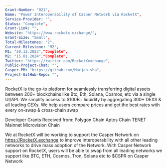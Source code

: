 ```yaml
---
Grant-Number: "021",
Name: "Power Interoperability of Casper Network via RocketX",
Service-Provider: "",
Status: "Complete",
Grant-Link: "",
Website: "https://www.rocketx.exchange/",
Grant-Size: "Small",
Total-Milestones: "2",
Current-Milestone: "M2",
M1: "20.12.2023","Complete",
M2: "15.01.2024","Complete",
Twitter: "https://twitter.com/RocketXexchange",
Public-Project-Chat: "",
Casper-PM: "https://github.com/Marjan-sha",
Project-GitHub-Repo: "",
---
```

<!--lang:en--> 
RocketX is the go-to platform for seamlessly transferring digital assets between 200+ blockchains like
Btc, Eth, Solana, Cosmos, etc via a single UI/API.
We simplify access to $100B+ liquidity by aggregating 300+ DEXS & all leading CEXs.
We help users compare prices and get the best rates with every on-swap & cross-chain swap

Developer Grants Received from:
Polygon Chain
Aptos Chain
TENET Mainnet
Microvision Chain

We at RocketX will be working to support the Casper Network on https://RocketX.exchange to improve
interoperability with all other leading networks to drive mass adoption of the Network.
With Casper Network support on RocketX, users will be able to swap from all leading networks we
support like BTC, ETH, Cosmos, Tron, Solana etc to $CSPR on Casper Network

<!--lang:es--] 
 RocketX es la plataforma para transferir activos digitales sin problemas entre más de 200 blockchains como
Btc, Eth, Solana, Cosmos, etc. a través de una única interfaz de usuario/API.
Simplificamos el acceso a más de 100.000 millones de dólares de liquidez agregando más de 300 DEXS y todos los CEX líderes.
Ayudamos a los usuarios a comparar precios y obtener las mejores tarifas con cada swap on-swap y cross-chain.

Subvenciones para desarrolladores recibidas de:
Polygon Chain
Cadena Aptos
TENET Mainnet
Cadena Microvision

En RocketX trabajaremos para apoyar a la red Casper en https://RocketX.exchange para mejorar la interoperabilidad con todas las demás redes líderes y así impulsar la adopción masiva de la red.
interoperabilidad con todas las demás redes líderes para impulsar la adopción masiva de la Red.
Con el soporte de Casper Network en RocketX, los usuarios podrán intercambiar desde todas las redes líderes que
como BTC, ETH, Cosmos, Tron, Solana, etc. a $CSPR en Casper Network.

<!--lang:de--] 
RocketX ist die erste Plattform für den nahtlosen Transfer von digitalen Vermögenswerten zwischen 200+ Blockchains wie
Btc, Eth, Solana, Cosmos, etc. über eine einzige UI/API.
Wir vereinfachen den Zugang zu $100B+ Liquidität, indem wir 300+ DEXS und alle führenden CEXs zusammenführen.
Wir helfen Nutzern, Preise zu vergleichen und die besten Preise bei jedem On-Swap & Cross-Chain-Swap zu erhalten.

Entwicklerzuschüsse erhalten von:
Polygon-Kette
Aptos-Kette
TENET Hauptnetz
Microvision-Kette

Wir bei RocketX werden daran arbeiten, das Casper Network auf https://RocketX.exchange zu unterstützen, um die
Interoperabilität mit allen anderen führenden Netzwerken zu verbessern, um die Massenakzeptanz des Netzwerks zu fördern.
Mit der Unterstützung des Casper-Netzwerks auf RocketX werden die Nutzer in der Lage sein, von allen führenden Netzwerken, die wir unterstützen, zu tauschen.
wie BTC, ETH, Cosmos, Tron, Solana usw. in $CSPR auf dem Casper Network

<!--lang:fr--] 
RocketX est la plateforme de référence pour le transfert transparent d'actifs numériques entre plus de 200 blockchains telles que
Btc, Eth, Solana, Cosmos, etc. via une interface utilisateur/API unique.
Nous simplifions l'accès à une liquidité de plus de 100 milliards de dollars en agrégeant plus de 300 DEXS et tous les principaux CEX.
Nous aidons les utilisateurs à comparer les prix et à obtenir les meilleurs taux pour chaque swap on-swap et cross-chain.

Subventions aux développeurs reçues de :
Chaîne Polygon
Chaîne Aptos
TENET Mainnet
Chaîne Microvision

Chez RocketX, nous nous efforcerons de soutenir le réseau Casper sur https://RocketX.exchange afin d'améliorer l'interopérabilité avec tous les autres réseaux de premier plan pour favoriser l'adoption massive du réseau.
l'interopérabilité avec tous les autres réseaux de premier plan afin de favoriser l'adoption massive du réseau.
Avec la prise en charge du réseau Casper par RocketX, les utilisateurs seront en mesure d'échanger avec tous les principaux réseaux que nous prenons en charge, tels que BTC, ETH, Microvision, etc.
comme BTC, ETH, Cosmos, Tron, Solana, etc. vers $CSPR sur le réseau Casper.

<!--lang:pl--] 
RocketX to platforma do płynnego przesyłania zasobów cyfrowych między ponad 200 łańcuchami bloków, takimi jak
Btc, Eth, Solana, Cosmos itp. za pośrednictwem jednego interfejsu użytkownika/API.
Upraszczamy dostęp do ponad 100 mld USD płynności poprzez agregację ponad 300 DEXS i wszystkich wiodących CEX.
Pomagamy użytkownikom porównywać ceny i uzyskiwać najlepsze stawki przy każdym swapie on-swap i cross-chain.

Dotacje dla deweloperów otrzymane od:
Polygon Chain
Aptos Chain
TENET Mainnet
Microvision Chain

W RocketX będziemy pracować nad wsparciem Casper Network na https://RocketX.exchange, aby poprawić
interoperacyjności ze wszystkimi innymi wiodącymi sieciami, aby zwiększyć masową adopcję sieci.
Dzięki wsparciu Casper Network na RocketX, użytkownicy będą mogli wymieniać ze wszystkich wiodących sieci, które wspieramy, takich jak
wspieramy, takich jak BTC, ETH, Cosmos, Tron, Solana itp. do $CSPR w sieci Casper.
<!--lang:uk--] 
RocketX - це універсальна платформа для безперешкодного переказу цифрових активів між 200+ блокчейнами, такими як
Btc, Eth, Solana, Cosmos, тощо за допомогою єдиного UI/API.
Ми спрощуємо доступ до ліквідності на суму понад $100 млрд, об'єднуючи 300+ DEXS та всі провідні CEX.
Ми допомагаємо користувачам порівнювати ціни та отримувати найкращі ставки при кожному внутрішньому та міжланцюговому свопі.

Гранти для розробників, отримані від:
Polygon Chain
Aptos Chain
TENET Mainnet
Microvision Chain

Ми в RocketX будемо працювати над підтримкою мережі Casper Network на https://RocketX.exchange, щоб поліпшити
сумісність з усіма іншими провідними мережами, щоб сприяти масовому впровадженню мережі.
Завдяки підтримці Casper Network на RocketX, користувачі зможуть обмінюватися з усіма провідними мережами, які ми підтримуємо, такими як
підтримуваних нами, таких як BTC, ETH, Cosmos, Tron, Solana тощо, на $CSPR в Casper Network
[!--lang:*-->  
